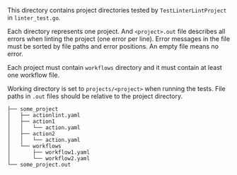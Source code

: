 This directory contains project directories tested by `TestLinterLintProject` in `linter_test.go`.

Each directory represents one project. And `<project>.out` file describes all errors when linting the project (one error per
line). Error messages in the file must be sorted by file paths and error positions. An empty file means no error.

Each project must contain `workflows` directory and it must contain at least one workflow file.

Working directory is set to `projects/<project>` when running the tests. File paths in `.out` files should be relative to the
project directory.

```
├── some_project
│   ├── actionlint.yaml
│   ├── action1
│   │   └── action.yaml
│   ├── action2
│   │   └── action.yaml
│   └── workflows
│       ├── workflow1.yaml
│       └── workflow2.yaml
└── some_project.out
```
